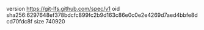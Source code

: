 version https://git-lfs.github.com/spec/v1
oid sha256:6297648ef378bdcfc899fc2b9d163c86e0c0e2e4269d7aed4bbfe8dcd70fdc8f
size 740920
